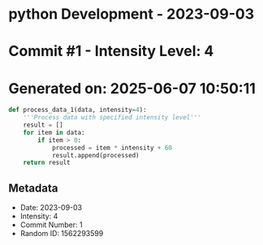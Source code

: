 ﻿# python Development - 2023-09-03
# Commit #1 - Intensity Level: 4
# Generated on: 2025-06-07 10:50:11
```python
def process_data_1(data, intensity=4):
    '''Process data with specified intensity level'''
    result = []
    for item in data:
        if item > 0:
            processed = item * intensity + 60
            result.append(processed)
    return result
```
## Metadata
- Date: 2023-09-03
- Intensity: 4
- Commit Number: 1
- Random ID: 1562293599
